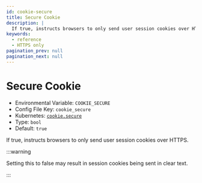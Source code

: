 ```yaml
---
id: cookie-secure
title: Secure Cookie
description: |
  If true, instructs browsers to only send user session cookies over HTTPS.
keywords:
  - reference
  - HTTPS only
pagination_prev: null
pagination_next: null
---
```


# Secure Cookie

- Environmental Variable: `COOKIE_SECURE`
- Config File Key: `cookie_secure`
- Kubernetes: [`cookie.secure`](/docs/deploy/k8s/reference#cookie)
- Type: `bool`
- Default: `true`

If true, instructs browsers to only send user session cookies over HTTPS.

:::warning

Setting this to false may result in session cookies being sent in clear text.

:::
